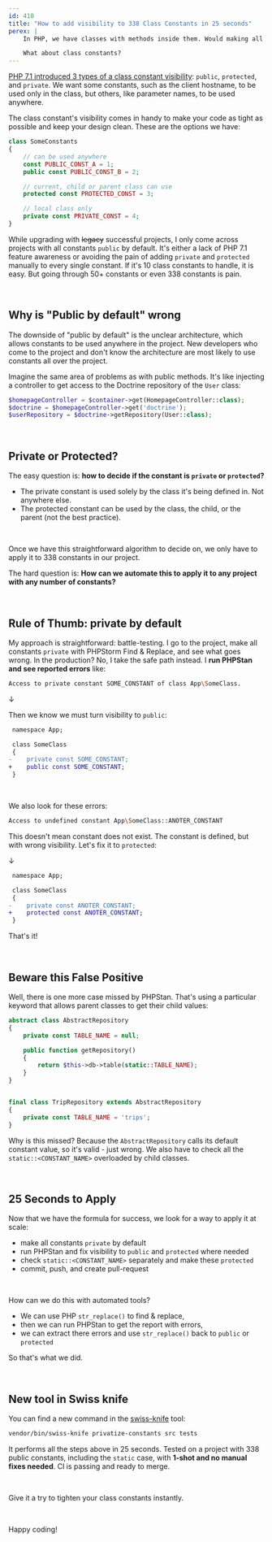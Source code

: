 ```yaml
---
id: 410
title: "How to add visibility to 338 Class Constants in 25 seconds"
perex: |
    In PHP, we have classes with methods inside them. Would making all your methods `public` be a good idea? No, because some of them should be used only by the class they're in and not anywhere else.

    What about class constants?
---
```


[PHP 7.1 introduced 3 types of a class constant visibility](https://wiki.php.net/rfc/class_const_visibility): `public`, `protected`, and `private`. We want some constants, such as the client hostname, to be used only in the class, but others, like parameter names, to be used anywhere.

The class constant's visibility comes in handy to make your code as tight as possible and keep your design clean. These are the options we have:

```php
class SomeConstants
{
    // can be used anywhere
    const PUBLIC_CONST_A = 1;
    public const PUBLIC_CONST_B = 2;

    // current, child or parent class can use
    protected const PROTECTED_CONST = 3;

    // local class only
    private const PRIVATE_CONST = 4;
}
```

While upgrading with ~~legacy~~ successful projects, I only come across projects with all constants `public` by default. It's either a lack of PHP 7.1 feature awareness or avoiding the pain of adding `private` and `protected` manually to every single constant. If it's 10 class constants to handle, it is easy. But going through 50+ constants or even 338 constants is pain.

<br>

## Why is "Public by default" wrong

The downside of "public by default" is the unclear architecture, which allows constants to be used anywhere in the project. New developers who come to the project and don't know the architecture are most likely to use constants all over the project.

Imagine the same area of problems as with public methods. It's like injecting a controller to get access to the Doctrine repository of the `User` class:

```php
$homepageController = $container->get(HomepageController::class);
$doctrine = $homepageController->get('doctrine');
$userRepository = $doctrine->getRepository(User::class);
```

<br>

## Private or Protected?

The easy question is: **how to decide if the constant is `private` or `protected`?**

* The private constant is used solely by the class it's being defined in. Not anywhere else.
* The protected constant can be used by the class, the child, or the parent (not the best practice).

<br>

Once we have this straightforward algorithm to decide on, we only have to apply it to 338 constants in our project.

The hard question is: **How can we automate this to apply it to any project with any number of constants?**

<br>

## Rule of Thumb: private by default

My approach is straightforward: battle-testing. I go to the project, make all constants `private` with PHPStorm Find & Replace, and see what goes wrong. In the production? No, I take the safe path instead. I **run PHPStan and see reported errors** like:

```bash
Access to private constant SOME_CONSTANT of class App\SomeClass.
```

↓

Then we know we must turn visibility to `public`:

```diff
 namespace App;

 class SomeClass
 {
-    private const SOME_CONSTANT;
+    public const SOME_CONSTANT;
 }
```

<br>

We also look for these errors:

```bash
Access to undefined constant App\SomeClass::ANOTER_CONSTANT
```

This doesn't mean constant does not exist. The constant is defined, but with wrong visibility. Let's fix it to `protected`:

↓

```diff
 namespace App;

 class SomeClass
 {
-    private const ANOTER_CONSTANT;
+    protected const ANOTER_CONSTANT;
 }
```

That's it!

<br>

## Beware this False Positive

Well, there is one more case missed by PHPStan. That's using a particular keyword that allows parent classes to get their child values:

```php
abstract class AbstractRepository
{
    private const TABLE_NAME = null;

    public function getRepository()
    {
        return $this->db->table(static::TABLE_NAME);
    }
}


final class TripRepository extends AbstractRepository
{
    private const TABLE_NAME = 'trips';
}
```

Why is this missed? Because the `AbstractRepository` calls its default constant value, so it's valid - just wrong. We also have to check all the `static::<CONSTANT_NAME>` overloaded by child classes.

<br>

## 25 Seconds to Apply

Now that we have the formula for success, we look for a way to apply it at scale:

* make all constants `private` by default
* run PHPStan and fix visibility to `public` and `protected` where needed
* check `static::<CONSTANT_NAME>` separately and make these `protected`
* commit, push, and create pull-request

<br>

How can we do this with automated tools?

* We can use PHP `str_replace()` to find & replace,
* then we can run PHPStan to get the report with errors,
* we can extract there errors and use `str_replace()` back to `public` or `protected`

So that's what we did.

<br>

## New tool in Swiss knife

You can find a new command in the [swiss-knife](https://github.com/rectorphp/swiss-knife) tool:

```bash
vendor/bin/swiss-knife privatize-constants src tests
```

It performs all the steps above in 25 seconds. Tested on a project with 338 public constants, including the `static` case, with **1-shot and no manual fixes needed**. CI is passing and ready to merge.

<br>

Give it a try to tighten your class constants instantly.

<br>

Happy coding!
